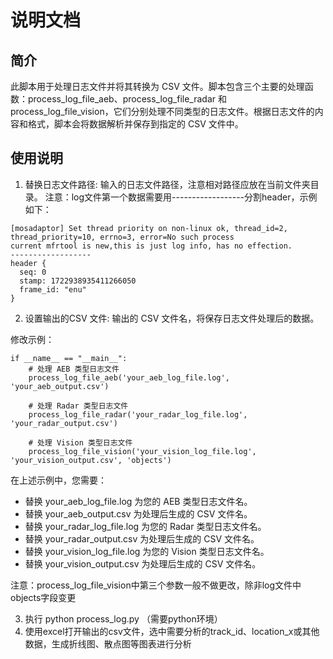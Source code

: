 # 说明文档
## 简介
此脚本用于处理日志文件并将其转换为 CSV 文件。脚本包含三个主要的处理函数：process_log_file_aeb、process_log_file_radar 和 process_log_file_vision，它们分别处理不同类型的日志文件。根据日志文件的内容和格式，脚本会将数据解析并保存到指定的 CSV 文件中。

## 使用说明
1. 替换日志文件路径: 输入的日志文件路径，注意相对路径应放在当前文件夹目录。
注意：log文件第一个数据需要用------------------分割header，示例如下：
```
[mosadaptor] Set thread priority on non-linux ok, thread_id=2, thread_priority=10, errno=3, error=No such process
current mfrtool is new,this is just log info, has no effection.
------------------
header {
  seq: 0
  stamp: 1722938935411266050
  frame_id: "enu"
}
```
2. 设置输出的CSV 文件: 输出的 CSV 文件名，将保存日志文件处理后的数据。

修改示例：
```
if __name__ == "__main__":
    # 处理 AEB 类型日志文件
    process_log_file_aeb('your_aeb_log_file.log', 'your_aeb_output.csv')

    # 处理 Radar 类型日志文件
    process_log_file_radar('your_radar_log_file.log', 'your_radar_output.csv')

    # 处理 Vision 类型日志文件
    process_log_file_vision('your_vision_log_file.log', 'your_vision_output.csv', 'objects')
```
在上述示例中，您需要：

- 替换 your_aeb_log_file.log 为您的 AEB 类型日志文件名。
- 替换 your_aeb_output.csv 为处理后生成的 CSV 文件名。
- 替换 your_radar_log_file.log 为您的 Radar 类型日志文件名。
- 替换 your_radar_output.csv 为处理后生成的 CSV 文件名。
- 替换 your_vision_log_file.log 为您的 Vision 类型日志文件名。
- 替换 your_vision_output.csv 为处理后生成的 CSV 文件名。

注意：process_log_file_vision中第三个参数一般不做更改，除非log文件中objects字段变更

3. 执行 python process_log.py （需要python环境）
4. 使用excel打开输出的csv文件，选中需要分析的track_id、location_x或其他数据，生成折线图、散点图等图表进行分析


